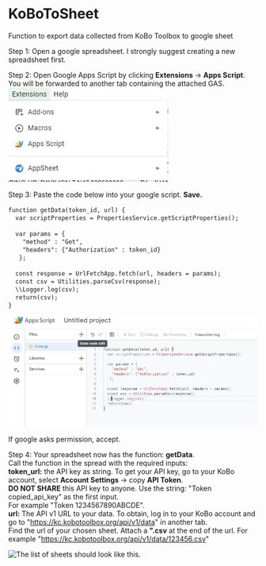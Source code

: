 # KoBoToSheet
Function to export data collected from KoBo Toolbox to google sheet

Step 1:
Open a google spreadsheet.
I strongly suggest creating a new spreadsheet first.


Step 2:
Open Google Apps Script by clicking **Extensions** -> **Apps Script**.
You will be forwarded to another tab containing the attached GAS.
![Open GAS](https://github.com/markbenedictmortera/KoBoToSheet/blob/main/extension.JPG)

Step 3:
Paste the code below into your google script. **Save.**

```{js}
function getData(token_id, url) {
  var scriptProperties = PropertiesService.getScriptProperties();

  var params = {
    "method" : "Get",
    "headers": {"Authorization" : token_id}
   };
  
  const response = UrlFetchApp.fetch(url, headers = params);
  const csv = Utilities.parseCsv(response);
  \\Logger.log(csv);
  return(csv);
}
```
![Save](https://github.com/markbenedictmortera/KoBoToSheet/blob/main/save.JPG)

If google asks permission, accept.

Step 4:
Your spreadsheet now has the function: **getData**.\
Call the function in the spread with the required inputs:\
**token_url:** the API key as string. To get your API key, go to your KoBo account, select **Account Settings** -> copy **API Token**. \
                                    **DO NOT SHARE** this API key to anyone. Use the string: "Token copied_api_key" as the first input. \
                                      For example "Token 1234567890ABCDE". \
**url:** The API v1 URL to your data. To obtain, log in to your KoBo account and go to "https://kc.kobotoolbox.org/api/v1/data" in another tab. \
                                      Find the url of your chosen sheet. Attach a **".csv** at the end of the url. For example "https://kc.kobotoolbox.org/api/v1/data/123456.csv"

![The list of sheets should look like this.](https://github.com/markbenedictmortera/KoBoToSheet/blob/main/api_site.JPG)
                                     
                                      
                                  
                                  
                                  




